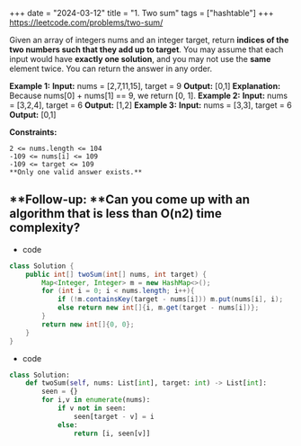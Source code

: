 +++ 
date = "2024-03-12"
title = "1. Two sum"
tags = ["hashtable"]
+++
https://leetcode.com/problems/two-sum/

Given an array of integers nums and an integer target, return __indices of the two numbers such that they add up to target__.
You may assume that each input would have **__exactly__ one solution**, and you may not use the __same__ element twice.
You can return the answer in any order.
 
**Example 1:**
**Input:** nums = [2,7,11,15], target = 9 **Output:** [0,1] **Explanation:** Because nums[0] + nums[1] == 9, we return [0, 1]. 
**Example 2:**
**Input:** nums = [3,2,4], target = 6 **Output:** [1,2] 
**Example 3:**
**Input:** nums = [3,3], target = 6 **Output:** [0,1] 
 
**Constraints:**
 	
	2 <= nums.length <= 104 	
	-109 <= nums[i] <= 109 	
	-109 <= target <= 109 	
	**Only one valid answer exists.** 
**Follow-up: **Can you come up with an algorithm that is less than O(n2) time complexity?
---
- code
```java
class Solution {
    public int[] twoSum(int[] nums, int target) {
        Map<Integer, Integer> m = new HashMap<>();
        for (int i = 0; i < nums.length; i++){
            if (!m.containsKey(target - nums[i])) m.put(nums[i], i);
            else return new int[]{i, m.get(target - nums[i])};
        }
        return new int[]{0, 0};
    }
}
```
- code
```py
class Solution:
    def twoSum(self, nums: List[int], target: int) -> List[int]:
        seen = {}
        for i,v in enumerate(nums):
            if v not in seen:
                seen[target - v] = i
            else:
                return [i, seen[v]]

```
